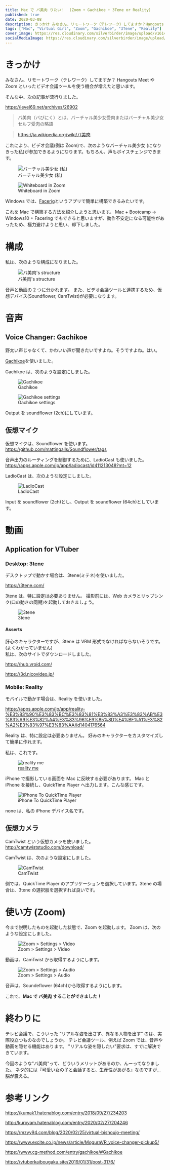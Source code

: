 ```yaml
---
title: Mac で バ美肉 りたい！  (Zoom + Gachikoe + 3Tene or Reality)
published: true
date: 2020-03-08
description: きっかけ みなさん、リモートワーク（テレワーク）してますか？Hangouts MeetやZoomといったビデオ会議ツールを使う機会が増えたと思います。そんな中、次の記事が流行りました。 バ美肉（バびにく）とは、バーチャル美少女受肉またはバーチャル美少女セルフ受肉の略語
tags: ["Mac", "Virtual Girl", "Zoom", "Gachikoe", "3Tene", "Reality"]
cover_image: https://res.cloudinary.com/silverbirder/image/upload/v1614412301/silver-birder.github.io/blog/バ美肉.png
socialMediaImage: https://res.cloudinary.com/silverbirder/image/upload/v1614412301/silver-birder.github.io/blog/バ美肉.png
---
```


# きっかけ

みなさん、リモートワーク（テレワーク）してますか？
Hangouts Meet や Zoom といったビデオ会議ツールを使う機会が増えたと思います。

そんな中、次の記事が流行りました。

https://level69.net/archives/26902

> バ美肉（バびにく）とは、バーチャル美少女受肉またはバーチャル美少女セルフ受肉の略語

> https://ja.wikipedia.org/wiki/バ美肉

これにより、ビデオ会議(例は Zoom)で、次のようなバーチャル美少女 (になりきった私)が参加できるようになります。もちろん、声もボイスチェンジできます。

<figure title="バーチャル美少女 (私)">
<img alt="バーチャル美少女 (私)" src="https://res.cloudinary.com/silverbirder/image/upload/v1614428127/silver-birder.github.io/blog/virtual_beautiful_girl_me.png" />
<figcaption>バーチャル美少女 (私)</figcaption>
</figure>

<figure title="Whiteboard in Zoom">
<img alt="Whiteboard in Zoom" src="https://res.cloudinary.com/silverbirder/image/upload/v1614428171/silver-birder.github.io/blog/whiteboard_in_zoom.png" />
<figcaption>Whiteboard in Zoom</figcaption>
</figure>

Windows では、[Facerig](https://store.steampowered.com/app/274920/FaceRig/?l=japanese)というアプリで簡単に構築できるみたいです。

これを Mac で構築する方法を紹介しようと思います。
Mac + Bootcamp → Windows10 + Facering でもできると思いますが、動作不安定になる可能性があったため、極力避けようと思い、却下しました。

# 構成

私は、次のような構成になりました。

<figure title="バ美肉's structure">
<img alt="バ美肉's structure" src="https://res.cloudinary.com/silverbirder/image/upload/v1614428221/silver-birder.github.io/blog/virtual_beautiful_girl_structure.png" />
<figcaption>バ美肉's structure</figcaption>
</figure>

音声と動画の 2 つに分かれます。
また、ビデオ会議ツールと連携するため、仮想デバイス(Soundflower, CamTwist)が必要になります。

# 音声

## Voice Changer: Gachikoe

野太い声じゃなくて、かわいい声が聞きたいですよね。そうですよね。はい。

[Gachikoe](https://booth.pm/ja/items/1236505)を使いました。

Gachikoe は、次のような設定にしました。

<figure title="Gachikoe">
<img alt="Gachikoe" src="https://res.cloudinary.com/silverbirder/image/upload/v1614428254/silver-birder.github.io/blog/gachikoe.png" />
<figcaption>Gachikoe</figcaption>
</figure>

<figure title="Gachikoe settings">
<img alt="Gachikoe settings" src="https://res.cloudinary.com/silverbirder/image/upload/v1614428287/silver-birder.github.io/blog/gachikoe_settings.png" />
<figcaption>Gachikoe settings</figcaption>
</figure>

Output を soundflower (2ch)にしています。

## 仮想マイク

仮想マイクは、Soundflower を使います。
https://github.com/mattingalls/Soundflower/tags

音声出力のルーティングを制御するために、LadioCast も使いました。
https://apps.apple.com/jp/app/ladiocast/id411213048?mt=12

LadioCast は、次のような設定にしました。

<figure title="LadioCast">
<img alt="LadioCast" src="https://res.cloudinary.com/silverbirder/image/upload/v1614428329/silver-birder.github.io/blog/ladio_cast.png" />
<figcaption>LadioCast</figcaption>
</figure>

Input を soundflower (2ch)とし、Output を soundflower (64ch)としています。

# 動画

## Application for VTuber

### Desktop: 3tene

デスクトップで動かす場合は、3tene(ミテネ)を使いました。

https://3tene.com/

3tene は、特に設定は必要ありません。
撮影前には、Web カメラとリップシンク(口の動きの同期)を起動しておきましょう。

<figure title="3tene">
<img alt="3tene" src="https://res.cloudinary.com/silverbirder/image/upload/v1614428380/silver-birder.github.io/blog/3tene.png" />
<figcaption>3tene</figcaption>
</figure>

#### Asserts

肝心のキャラクターですが、3tene は VRM 形式でなければならないそうです。(よくわかっていません)  
私は、次のサイトでダウンロードしました。

https://hub.vroid.com/

https://3d.nicovideo.jp/

### Mobile: Reality

モバイルで動かす場合は、Reality を使いました。

https://apps.apple.com/jp/app/reality-%E3%83%90%E3%83%BC%E3%83%81%E3%83%A3%E3%83%AB%E3%83%A9%E3%82%A4%E3%83%96%E9%85%8D%E4%BF%A1%E3%82%A2%E3%83%97%E3%83%AA/id1404176564

Reality は、特に設定は必要ありません。
好みのキャラクターをカスタマイズして簡単に作れます。

私は、これです。

<figure title="reality me">
<img alt="reality me" src="https://res.cloudinary.com/silverbirder/image/upload/v1614428417/silver-birder.github.io/blog/reality_me.jpg" />
<figcaption><a href="https://reality.wrightflyer.net/profile/443e9213">reality me</a></figcaption>
</figure>

iPhone で撮影している画面を Mac に反映する必要があります。
Mac と iPhone を接続し、QuickTime Player へ出力します。こんな感じです。

<figure title="iPhone To QuickTime Player">
<img alt="iPhone To QuickTime Player" src="https://res.cloudinary.com/silverbirder/image/upload/v1614428459/silver-birder.github.io/blog/iPhone_to_quick_time_player.png" />
<figcaption>iPhone To QuickTime Player</figcaption>
</figure>

none は、私の iPhone デバイス名です。

## 仮想カメラ

CamTwist という仮想カメラを使いました。
http://camtwiststudio.com/download/

CamTwist は、次のような設定にしました。

<figure title="CamTwist">
<img alt="CamTwist" src="https://res.cloudinary.com/silverbirder/image/upload/v1614428498/silver-birder.github.io/blog/cam_twist.png" />
<figcaption>CamTwist</figcaption>
</figure>

例では、QuickTime Player のアプリケーションを選択しています。3tene の場合は、3tene の選択肢を選択すれば良いです。

# 使い方 (Zoom)

今まで説明したものを起動した状態で、Zoom を起動します。
Zoom は、次のような設定にしました。

<figure title="Zoom > Settings > Video">
<img alt="Zoom > Settings > Video" src="https://res.cloudinary.com/silverbirder/image/upload/v1614428582/silver-birder.github.io/blog/zoom_settings_video.png" />
<figcaption>Zoom > Settings > Video</figcaption>
</figure>

動画は、CamTwist から取得するようにします。

<figure title="Zoom > Settings > Audio">
<img alt="Zoom > Settings > Audio" src="https://res.cloudinary.com/silverbirder/image/upload/v1614428625/silver-birder.github.io/blog/zoom_settings_audio.png" />
<figcaption>Zoom > Settings > Audio</figcaption>
</figure>

音声は、Soundeflower (64ch)から取得するようにします。

これで、<b>Mac で バ美肉 することができました！</b>

# 終わりに

テレビ会議で、こういった "リアルな姿を出さず、異なる人物を出す" のは、実際役立つものなのでしょうか。
テレビ会議ツール、例えば Zoom では、音声や動画を隠せる機能はあります。
"リアルな姿を隠したい"要求は、すでに解決できています。

今回のような"バ美肉"って、どういうメリットがあるのか、んーってなりました。
ネタ的には『可愛い女の子と会話すると、生産性があがる』なのですが...脳が震える。

# 参考リンク

https://kumak1.hatenablog.com/entry/2018/09/27/234203

http://kuroyam.hatenablog.com/entry/2020/02/27/204246

https://mzyy94.com/blog/2020/02/25/virtual-bishoujo-meeting/

https://www.excite.co.jp/news/article/MoguraVR_voice-changer-pickup5/

https://www.cg-method.com/entry/gachikoe/#Gachikoe

https://vtuberkaibougaku.site/2019/01/31/post-3176/
